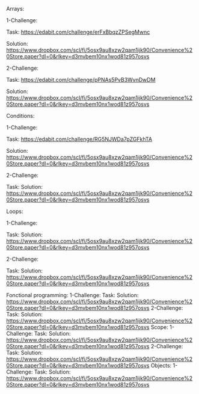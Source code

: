 Arrays:

1-Challenge:

Task: https://edabit.com/challenge/erFxBbqzZPSegMwnc

Solution: https://www.dropbox.com/scl/fi/5osx9au8xzw2qam1ijk90/Convenience%20Store.paper?dl=0&rlkey=d3mvbem10nx1wod81z957osvs

2-Challenge:

Task: https://edabit.com/challenge/pPNAs5PvB3WvnDwDM

Solution: https://www.dropbox.com/scl/fi/5osx9au8xzw2qam1ijk90/Convenience%20Store.paper?dl=0&rlkey=d3mvbem10nx1wod81z957osvs

Conditions:

1-Challenge:

Task: https://edabit.com/challenge/RG5NJWDa7pZGFkhTA

Solution: https://www.dropbox.com/scl/fi/5osx9au8xzw2qam1ijk90/Convenience%20Store.paper?dl=0&rlkey=d3mvbem10nx1wod81z957osvs

2-Challenge:

Task: 
Solution: https://www.dropbox.com/scl/fi/5osx9au8xzw2qam1ijk90/Convenience%20Store.paper?dl=0&rlkey=d3mvbem10nx1wod81z957osvs

Loops:

1-Challenge:

Task:
Solution: https://www.dropbox.com/scl/fi/5osx9au8xzw2qam1ijk90/Convenience%20Store.paper?dl=0&rlkey=d3mvbem10nx1wod81z957osvs

2-Challenge:

Task:
Solution: https://www.dropbox.com/scl/fi/5osx9au8xzw2qam1ijk90/Convenience%20Store.paper?dl=0&rlkey=d3mvbem10nx1wod81z957osvs

Fonctional programming:
1-Challenge:
Task:
Solution: https://www.dropbox.com/scl/fi/5osx9au8xzw2qam1ijk90/Convenience%20Store.paper?dl=0&rlkey=d3mvbem10nx1wod81z957osvs
2-Challenge:
Task:
Solution: https://www.dropbox.com/scl/fi/5osx9au8xzw2qam1ijk90/Convenience%20Store.paper?dl=0&rlkey=d3mvbem10nx1wod81z957osvs
Scope:
1-Challenge:
Task:
Solution: https://www.dropbox.com/scl/fi/5osx9au8xzw2qam1ijk90/Convenience%20Store.paper?dl=0&rlkey=d3mvbem10nx1wod81z957osvs
2-Challenge:
Task:
Solution: https://www.dropbox.com/scl/fi/5osx9au8xzw2qam1ijk90/Convenience%20Store.paper?dl=0&rlkey=d3mvbem10nx1wod81z957osvs
Objects:
1-Challenge:
Task:
Solution: https://www.dropbox.com/scl/fi/5osx9au8xzw2qam1ijk90/Convenience%20Store.paper?dl=0&rlkey=d3mvbem10nx1wod81z957osvs

